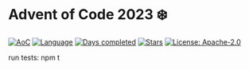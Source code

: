# Advent of Code 2023 ❄️

[![AoC](https://img.shields.io/badge/Advent%20of%20Code-2023-yellowgreen?style=for-the-badge)](https://adventofcode.com/2023)
[![Language](https://img.shields.io/badge/Language-TypeScript-ff69b4?style=for-the-badge)](https://kotlinlang.org/)
[![Days completed](https://img.shields.io/badge/Days%20Completed-3-red?style=for-the-badge)](https://github.com/julia-kim/advent-of-code-2023/tree/main/src/main/kotlin/days)
[![Stars](https://img.shields.io/badge/Stars%20⭐%20-6-yellow?style=for-the-badge)](https://github.com/julia-kim/advent-of-code-2023/tree/main/src/main/kotlin/days)
[![License: Apache-2.0](https://img.shields.io/github/license/julia-kim/advent-of-code-2023?style=for-the-badge)](https://www.apache.org/licenses/LICENSE-2.0)

run tests: npm t